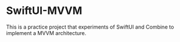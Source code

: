 # SwiftUI-MVVM
This is a practice project that experiments of SwiftUI and Combine to implement a MVVM architecture.
